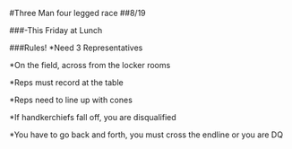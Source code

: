 #Three Man four legged race
##8/19


###-This Friday at Lunch

###Rules!
*Need 3 Representatives

*On the field, across from the locker rooms

*Reps must record at the table 

*Reps need to line up with cones

*If handkerchiefs fall off, you are disqualified

*You have to go back and forth, you must cross the endline or you are DQ

